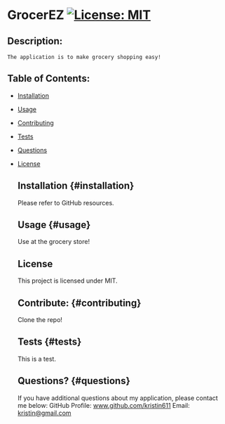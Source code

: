 # GrocerEZ [![License: MIT](http://img.shields.io/badge/license-MIT-yellow.svg)](https://opensource.org/licenses/MIT)
  ## Description: 
    The application is to make grocery shopping easy!
  ## Table of Contents: 
  * [Installation](#installation)

  * [Usage](#usage)
  
  * [Contributing](#contributing)
  
  * [Tests](#tests)
  
  * [Questions](#questions)
  
* [License](#license)

  ## Installation {#installation}
    Please refer to GitHub resources.
  ## Usage {#usage}
    Use at the grocery store!
  ## License 
    This project is licensed under MIT.
  ## Contribute: {#contributing}
    Clone the repo!
  ## Tests {#tests}
    This is a test. 
  ## Questions? {#questions}
    If you have additional questions about my application, please contact me below:
    GitHub Profile: www.github.com/kristin611
    Email: kristin@gmail.com
